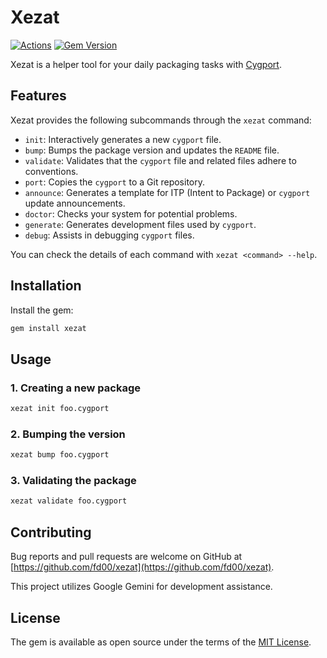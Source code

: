 # Xezat

[![Actions](https://github.com/fd00/xezat/actions/workflows/ruby.yml/badge.svg)](https://github.com/fd00/xezat/)
[![Gem Version](https://badge.fury.io/rb/xezat.svg)](https://badge.fury.io/rb/xezat)

Xezat is a helper tool for your daily packaging tasks with [Cygport](httpss://cygwin.com/cygport/).

## Features

Xezat provides the following subcommands through the `xezat` command:

*   `init`: Interactively generates a new `cygport` file.
*   `bump`: Bumps the package version and updates the `README` file.
*   `validate`: Validates that the `cygport` file and related files adhere to conventions.
*   `port`: Copies the `cygport` to a Git repository.
*   `announce`: Generates a template for ITP (Intent to Package) or `cygport` update announcements.
*   `doctor`: Checks your system for potential problems.
*   `generate`: Generates development files used by `cygport`.
*   `debug`: Assists in debugging `cygport` files.

You can check the details of each command with `xezat <command> --help`.

## Installation

Install the gem:

```bash
gem install xezat
```

## Usage

### 1. Creating a new package

```bash
xezat init foo.cygport
```

### 2. Bumping the version

```bash
xezat bump foo.cygport
```

### 3. Validating the package

```bash
xezat validate foo.cygport
```

## Contributing

Bug reports and pull requests are welcome on GitHub at [https://github.com/fd00/xezat](https://github.com/fd00/xezat).

This project utilizes Google Gemini for development assistance.

## License

The gem is available as open source under the terms of the [MIT License](https://opensource.org/licenses/MIT).
